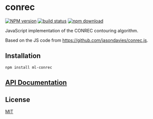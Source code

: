 # conrec

[![NPM version][npm-image]][npm-url]
[![build status][ci-image]][ci-url]
[![npm download][download-image]][download-url]

JavaScript implementation of the CONREC contouring algorithm.

Based on the JS code from https://github.com/jasondavies/conrec.js.

## Installation

`npm install ml-conrec`

## [API Documentation](https://mljs.github.io/conrec/)

## License

[MIT](./LICENSE)

[npm-image]: https://img.shields.io/npm/v/ml-conrec.svg
[npm-url]: https://npmjs.org/package/ml-conrec
[ci-image]: https://github.com/mljs/conrec/workflows/Node.js%20CI/badge.svg?branch=master
[ci-url]: https://github.com/mljs/conrec/actions?query=workflow%3A%22Node.js+CI%22
[download-image]: https://img.shields.io/npm/dm/ml-conrec.svg
[download-url]: https://npmjs.org/package/ml-conrec
